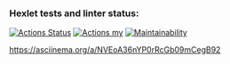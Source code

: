 ### Hexlet tests and linter status:
[![Actions Status](https://github.com/zitaker/python-project-50/actions/hexlet-check/badge.svg)](https://github.com/zitaker/python-project-50/actions)
[![Actions my](https://github.com/zitaker/python-project-50/workflows/my-tests/badge.svg)](https://github.com/zitaker/python-project-50/actions)
[![Maintainability](https://api.codeclimate.com/v1/badges/1871fbf00e66f9f7fca4/maintainability)](https://codeclimate.com/github/zitaker/python-project-50/maintainability)  

https://asciinema.org/a/NVEoA36nYP0rRcGb09mCegB92  
